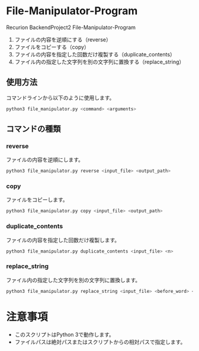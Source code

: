 # File-Manipulator-Program
Recurion BackendProject2 File-Manipulator-Program


1. ファイルの内容を逆順にする（reverse）
2. ファイルをコピーする（copy）
3. ファイルの内容を指定した回数だけ複製する（duplicate_contents）
4. ファイル内の指定した文字列を別の文字列に置換する（replace_string）
## 使用方法

コマンドラインから以下のように使用します。

``` bash
python3 file_manipulator.py <command> <arguments>
```

## コマンドの種類

### reverse

ファイルの内容を逆順にします。

```bash
python3 file_manipulator.py reverse <input_file> <output_path>
```
### copy

ファイルをコピーします。

```bash
python3 file_manipulator.py copy <input_file> <output_path>
```

### duplicate_contents

ファイルの内容を指定した回数だけ複製します。
```bash
python3 file_manipulator.py duplicate_contents <input_file> <n>
```

### replace_string

ファイル内の指定した文字列を別の文字列に置換します。
```bash
python3 file_manipulator.py replace_string <input_file> <before_word> <after_word>

```

# 注意事項

- このスクリプトはPython 3で動作します。
- ファイルパスは絶対パスまたはスクリプトからの相対パスで指定します。